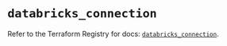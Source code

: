 # `databricks_connection`

Refer to the Terraform Registry for docs: [`databricks_connection`](https://registry.terraform.io/providers/databricks/databricks/1.75.0/docs/resources/connection).

